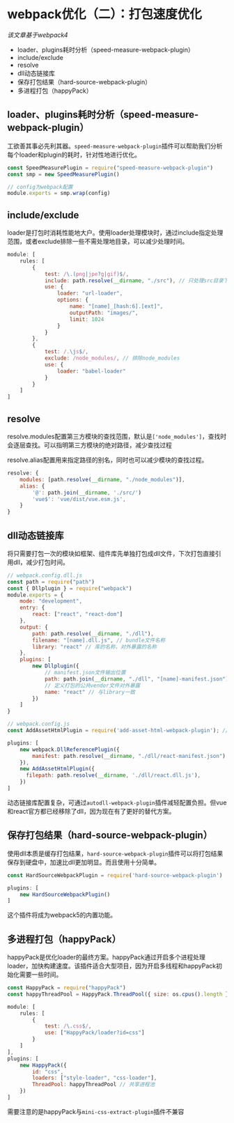 # webpack优化（二）：打包速度优化

*该文章基于webpack4*

* loader、plugins耗时分析（speed-measure-webpack-plugin）
* include/exclude
* resolve
* dll动态链接库
* 保存打包结果（hard-source-webpack-plugin）
* 多进程打包（happyPack）

## loader、plugins耗时分析（speed-measure-webpack-plugin）

工欲善其事必先利其器。`speed-measure-webpack-plugin`插件可以帮助我们分析每个loader和plugin的耗时，针对性地进行优化。

```js
const SpeedMeasurePlugin = require("speed-measure-webpack-plugin")
const smp = new SpeedMeasurePlugin()

// config为webpack配置
module.exports = smp.wrap(config)
```

## include/exclude

loader是打包时消耗性能地大户。使用loader处理模块时，通过include指定处理范围，或者exclude排除一些不需处理地目录，可以减少处理时间。
```js
module: [
    rules: [
        {
            test: /\.(png|jpe?g|gif)$/,
            include: path.resolve(__dirname, "./src"), // 只处理src目录下的图片
            use: {
                loader: "url-loader",
                options: {
                    name: "[name]_[hash:6].[ext]",
                    outputPath: "images/",
                    limit: 1024
                }
            }
        },
        {
            test: /.\js$/,
            exclude: /node_modules/, // 排除node_modules
            use: {
                loader: "babel-loader"
            }
        }
    ]
]

```

## resolve

resolve.modules配置第三方模块的查找范围，默认是`['node_modules']`，查找时会逐层查找。可以指明第三方模块的绝对路径，减少查找过程

resolve.alias配置用来指定路径的别名，同时也可以减少模块的查找过程。

```js
resolve: {
    modules: [path.resolve(__dirname, "./node_modules")],
    alias: {
        '@': path.join(__dirname, './src/')
        'vue$': 'vue/dist/vue.esm.js',
    }
}
```

## dll动态链接库

将只需要打包一次的模块如框架、组件库先单独打包成dll文件，下次打包直接引用dll，减少打包时间。

```js
// webpack.config.dll.js
const path = require("path")
const { Dllplugin } = require("webpack")
module.exports = {
    mode: "development",
    entry: {
        react: ["react", "react-dom"]
    },
    output: {
        path: path.resolve(__dirname, "./dll"),
        filename: "[name].dll.js", // bundle文件名称
        library: "react" // 库的名称，对外暴露的名称
    },
    plugins: [
        new Dllplugin({
            // manifest.json文件输出位置
            path: path.join(__dirname, "./dll", "[name]-manifest.json"),
            // 定义打包的公共vendor文件对外暴露
            name: "react" // 与library一致
        })
    ]
}

// webpack.config.js
const AddAssetHtmlPlugin = require('add-asset-html-webpack-plugin'); // 用于将dll插入html中

plugins: [
    new webpack.DllReferencePlugin({
        manifest: path.resolve(__dirname, "./dll/react-manifest.json")
    }),
    new AddAssetHtmlPlugin({
      filepath: path.resolve(__dirname, './dll/react.dll.js'),
    })
]
```
动态链接库配置复杂，可通过`autodll-webpack-plugin`插件减轻配置负担。但vue和react官方都已经移除了dll，因为现在有了更好的替代方案。

## 保存打包结果（hard-source-webpack-plugin）

使用dll本质是缓存打包结果，`hard-source-webpack-plugin`插件可以将打包结果保存到硬盘中，加速比dll更加明显。而且使用十分简单。

```js
const HardSourceWebpackPlugin = require('hard-source-webpack-plugin')

plugins: [
    new HardSourceWebpackPlugin()
]
```
这个插件将成为webpack5的内置功能。

## 多进程打包（happyPack）

happyPack是优化loader的最终方案。happyPack通过开启多个进程处理loader，加快构建速度。该插件适合大型项目，因为开启多线程和happyPack初始化需要一些时间。

```js
const HappyPack = require("happyPack")
const happyThreadPool = HappyPack.ThreadPool({ size: os.cpus().length })

module: [
    rules: [
        {
            test: /\.css$/,
            use: ["HappyPack/loader?id=css"]
        }
    ]
],
plugins: [
    new HappyPack({
        id: "css",
        loaders: ["style-loader", "css-loader"],
        ThreadPool: happyThreadPool // 共享进程池
    })
]
```
需要注意的是happyPack与`mini-css-extract-plugin`插件不兼容
